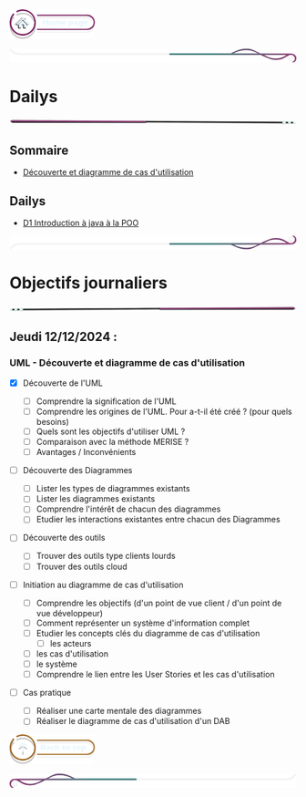  <a href="../README.md">
  <img src="../assets/button/home_page.png" alt="Home page" style="width: 150px; height: auto;">
</a>

![border](../assets/line/border_deco_rt.png)

# Dailys

![border](../assets/line/line-pink-point_l.png)

## Sommaire

- [Découverte et diagramme de cas d'utilisation](#uml---découverte-et-diagramme-de-cas-dutilisation)

## Dailys

- [D1 Introduction à java à la POO](/doc/dailys/diagramme_uml.md)

![border](../assets/line/border_deco_rb.png)

# Objectifs journaliers

![border](../assets/line/line-pink-point_r.png)

## Jeudi 12/12/2024 :

### UML - Découverte et diagramme de cas d'utilisation

- [x] Découverte de l'UML

  - [ ] Comprendre la signification de l'UML
  - [ ] Comprendre les origines de l'UML. Pour a-t-il été créé ? (pour quels besoins)
  - [ ] Quels sont les objectifs d'utiliser UML ?
  - [ ] Comparaison avec la méthode MERISE ?
  - [ ] Avantages / Inconvénients

- [ ] Découverte des Diagrammes

  - [ ] Lister les types de diagrammes existants
  - [ ] Lister les diagrammes existants
  - [ ] Comprendre l'intérêt de chacun des diagrammes
  - [ ] Etudier les interactions existantes entre chacun des Diagrammes

- [ ] Découverte des outils
  - [ ] Trouver des outils type clients lourds
  - [ ] Trouver des outils cloud
- [ ] Initiation au diagramme de cas d'utilisation
  - [ ] Comprendre les objectifs (d'un point de vue client / d'un point de vue développeur)
  - [ ] Comment représenter un système d'information complet
  - [ ] Etudier les concepts clés du diagramme de cas d'utilisation
    - [ ] les acteurs
  - [ ] les cas d'utilisation
  - [ ] le système
  - [ ] Comprendre le lien entre les User Stories et les cas d'utilisation
- [ ] Cas pratique
  - [ ] Réaliser une carte mentale des diagrammes
  - [ ] Réaliser le diagramme de cas d'utilisation d'un DAB

<a href="#sommaire">
  <img src="../assets/button/back_to_top.png" alt="Back to top" style="width: 150px; height: auto;">
</a>

![border](../assets/line/border_deco_l.png)
